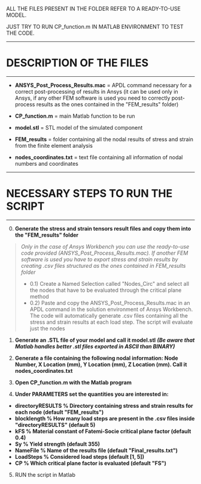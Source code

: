
ALL THE FILES PRESENT IN THE FOLDER REFER TO A READY-TO-USE MODEL.

JUST TRY TO RUN CP_function.m IN MATLAB ENVIRONMENT TO TEST THE CODE.

************************
# DESCRIPTION OF THE FILES 
************************

- **ANSYS_Post_Process_Results.mac** = APDL command necessary for a correct post-processing of results in Ansys (it can be used only in Ansys, if any other FEM software is used you need to correctly post-process results as the ones contained in the "FEM_results" folder)

- **CP_function.m** = main Matlab function to be run

- **model.stl** =  STL model of the simulated component

- **FEM_results** = folder containing all the nodal results of stress and strain from the finite element analysis

- **nodes_coordinates.txt** = text file containing all information of nodal numbers and coordinates


*********************************
# NECESSARY STEPS TO RUN THE SCRIPT 
*********************************

0) **Generate the stress and strain tensors result files and copy them into the "FEM_results" folder**


>*Only in the case of Ansys Workbench you can use the ready-to-use code provided (ANSYS_Post_Process_Results.mac). If another FEM software is used you have to export stress and strain results by creating .csv files structured as the ones contained in FEM_results folder*
>- 0.1) Create a Named Selection called "Nodes_Circ" and select all the nodes that have to be evaluated through the critical plane method
>- 0.2) Paste and copy the ANSYS_Post_Process_Results.mac in an APDL command in the solution environment of Ansys Workbench. The code will automatically generate .csv files containing all the stress and strain results at each load step. The script will evaluate just the nodes


1) **Generate an .STL file of your model and call it model.stl** ***(Be aware that Matlab handles better .stl files exported in ASCII than BINARY)***

2) **Generate a file containing the following nodal information: Node Number, X Location (mm), Y Location (mm), Z Location (mm). Call it nodes_coordinates.txt**

3) **Open CP_function.m with the Matlab program**

4) **Under PARAMETERS set the quantities you are interested in:**

- **directoryRESULTS      % Directory containing stress and strain results for each node (default "FEM_results")**
- **blocklength           % How many load steps are present in the .csv files inside "directoryRESULTS" (default 5)**
- **kFS                   % Material constant of Fatemi-Socie critical plane factor (default 0.4)**
- **Sy                    % Yield strength (default 355)**
- **NameFile              % Name of the results file (default "Final_results.txt")**
- **LoadSteps             % Considered load steps (default [1, 5])**
- **CP                    % Which critical plane factor is evaluated (default "FS")**

5) RUN the script in Matlab

